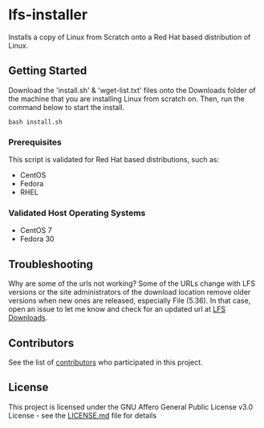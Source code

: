 # lfs-installer
Installs a copy of Linux from Scratch onto a Red Hat based distribution of Linux.

## Getting Started

Download the 'install.sh' & 'wget-list.txt' files onto the Downloads folder of the machine that you are installing Linux from scratch on. Then, run the command below to start the install.
```
bash install.sh
```

### Prerequisites

This script is validated for Red Hat based distributions, such as:
* CentOS
* Fedora
* RHEL

### Validated Host Operating Systems
* CentOS 7
* Fedora 30

## Troubleshooting
Why are some of the urls not working? Some of the URLs change with LFS versions or the site administrators of the download location remove older versions when new ones are released, especially File (5.36). In that case, open an issue to let me know and check for an updated url at [LFS Downloads](http://www.linuxfromscratch.org/lfs/download.html#ftp).

## Contributors

See the list of [contributors](https://github.com/Caduser2020/lfs-installer/contributors) who participated in this project.

## License

This project is licensed under the GNU Affero General Public License v3.0 License - see the [LICENSE.md](LICENSE.md) file for details